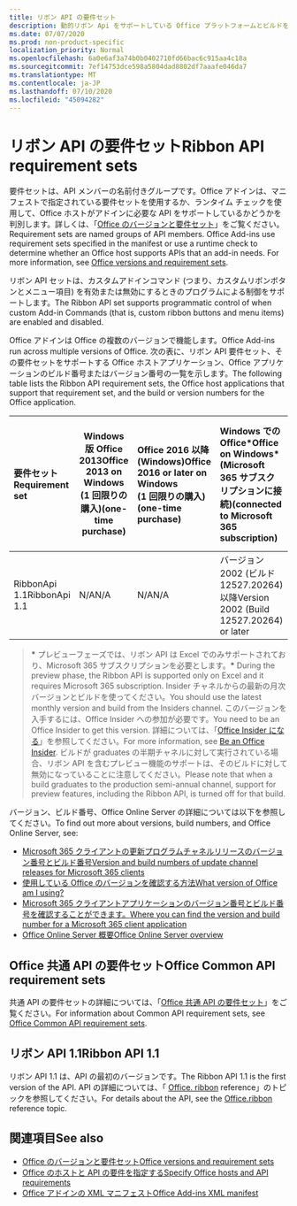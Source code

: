 ```yaml
---
title: リボン API の要件セット
description: 動的リボン Api をサポートしている Office プラットフォームとビルドを指定します。
ms.date: 07/07/2020
ms.prod: non-product-specific
localization_priority: Normal
ms.openlocfilehash: 6a0e6af3a74b0b0402710fd66bac6c915aa4c18a
ms.sourcegitcommit: 7ef14753dce598a5804dad8802df7aaafe046da7
ms.translationtype: MT
ms.contentlocale: ja-JP
ms.lasthandoff: 07/10/2020
ms.locfileid: "45094282"
---
```

# <a name="ribbon-api-requirement-sets"></a><span data-ttu-id="5e2e3-103">リボン API の要件セット</span><span class="sxs-lookup"><span data-stu-id="5e2e3-103">Ribbon API requirement sets</span></span>

<span data-ttu-id="5e2e3-p101">要件セットは、API メンバーの名前付きグループです。Office アドインは、マニフェストで指定されている要件セットを使用するか、ランタイム チェックを使用して、Office ホストがアドインに必要な API をサポートしているかどうかを判別します。詳しくは、「[Office のバージョンと要件セット](/office/dev/add-ins/develop/office-versions-and-requirement-sets)」をご覧ください。</span><span class="sxs-lookup"><span data-stu-id="5e2e3-p101">Requirement sets are named groups of API members. Office Add-ins use requirement sets specified in the manifest or use a runtime check to determine whether an Office host supports APIs that an add-in needs. For more information, see [Office versions and requirement sets](/office/dev/add-ins/develop/office-versions-and-requirement-sets).</span></span>

<span data-ttu-id="5e2e3-107">リボン API セットは、カスタムアドインコマンド (つまり、カスタムリボンボタンとメニュー項目) を有効または無効にするときのプログラムによる制御をサポートします。</span><span class="sxs-lookup"><span data-stu-id="5e2e3-107">The Ribbon API set supports programmatic control of when custom Add-in Commands (that is, custom ribbon buttons and menu items) are enabled and disabled.</span></span>

<span data-ttu-id="5e2e3-108">Office アドインは Office の複数のバージョンで機能します。</span><span class="sxs-lookup"><span data-stu-id="5e2e3-108">Office Add-ins run across multiple versions of Office.</span></span> <span data-ttu-id="5e2e3-109">次の表に、リボン API 要件セット、その要件セットをサポートする Office ホストアプリケーション、Office アプリケーションのビルド番号またはバージョン番号の一覧を示します。</span><span class="sxs-lookup"><span data-stu-id="5e2e3-109">The following table lists the Ribbon API requirement sets, the Office host applications that support that requirement set, and the build or version numbers for the Office application.</span></span>

|  <span data-ttu-id="5e2e3-110">要件セット</span><span class="sxs-lookup"><span data-stu-id="5e2e3-110">Requirement set</span></span>  | <span data-ttu-id="5e2e3-111">Windows 版 Office 2013</span><span class="sxs-lookup"><span data-stu-id="5e2e3-111">Office 2013 on Windows</span></span><br><span data-ttu-id="5e2e3-112">(1 回限りの購入)</span><span class="sxs-lookup"><span data-stu-id="5e2e3-112">(one-time purchase)</span></span> | <span data-ttu-id="5e2e3-113">Office 2016 以降 (Windows)</span><span class="sxs-lookup"><span data-stu-id="5e2e3-113">Office 2016 or later on Windows</span></span><br><span data-ttu-id="5e2e3-114">(1 回限りの購入)</span><span class="sxs-lookup"><span data-stu-id="5e2e3-114">(one-time purchase)</span></span>   | <span data-ttu-id="5e2e3-115">Windows での Office\*</span><span class="sxs-lookup"><span data-stu-id="5e2e3-115">Office on Windows\*</span></span><br><span data-ttu-id="5e2e3-116">(Microsoft 365 サブスクリプションに接続)</span><span class="sxs-lookup"><span data-stu-id="5e2e3-116">(connected to Microsoft 365 subscription)</span></span> |  <span data-ttu-id="5e2e3-117">iPad 上の Office</span><span class="sxs-lookup"><span data-stu-id="5e2e3-117">Office on iPad</span></span><br><span data-ttu-id="5e2e3-118">(Microsoft 365 サブスクリプションに接続)</span><span class="sxs-lookup"><span data-stu-id="5e2e3-118">(connected to Microsoft 365 subscription)</span></span>  |  <span data-ttu-id="5e2e3-119">Mac 上の Office\*</span><span class="sxs-lookup"><span data-stu-id="5e2e3-119">Office on Mac\*</span></span><br><span data-ttu-id="5e2e3-120">(Microsoft 365 サブスクリプションに接続)</span><span class="sxs-lookup"><span data-stu-id="5e2e3-120">(connected to Microsoft 365 subscription)</span></span>  | <span data-ttu-id="5e2e3-121">Office on the web\*</span><span class="sxs-lookup"><span data-stu-id="5e2e3-121">Office on the web\*</span></span>  |  <span data-ttu-id="5e2e3-122">Office Online Server</span><span class="sxs-lookup"><span data-stu-id="5e2e3-122">Office Online Server</span></span>  |
|:-----|-----|:-----|:-----|:-----|:-----|:-----|:-----|
| <span data-ttu-id="5e2e3-123">RibbonApi 1.1</span><span class="sxs-lookup"><span data-stu-id="5e2e3-123">RibbonApi 1.1</span></span>  | <span data-ttu-id="5e2e3-124">N/A</span><span class="sxs-lookup"><span data-stu-id="5e2e3-124">N/A</span></span> | <span data-ttu-id="5e2e3-125">N/A</span><span class="sxs-lookup"><span data-stu-id="5e2e3-125">N/A</span></span> | <span data-ttu-id="5e2e3-126">バージョン 2002 (ビルド 12527.20264) 以降</span><span class="sxs-lookup"><span data-stu-id="5e2e3-126">Version 2002 (Build 12527.20264) or later</span></span> | <span data-ttu-id="5e2e3-127">16.38 以降</span><span class="sxs-lookup"><span data-stu-id="5e2e3-127">16.38 or later</span></span> | <span data-ttu-id="5e2e3-128">N/A</span><span class="sxs-lookup"><span data-stu-id="5e2e3-128">N/A</span></span> | <span data-ttu-id="5e2e3-129">2020 年 2 月</span><span class="sxs-lookup"><span data-stu-id="5e2e3-129">February 2020</span></span> | <span data-ttu-id="5e2e3-130">N/A</span><span class="sxs-lookup"><span data-stu-id="5e2e3-130">N/A</span></span>|

> <span data-ttu-id="5e2e3-131">**&#42;** プレビューフェーズでは、リボン API は Excel でのみサポートされており、Microsoft 365 サブスクリプションを必要とします。</span><span class="sxs-lookup"><span data-stu-id="5e2e3-131">**&#42;** During the preview phase, the Ribbon API is supported only on Excel and it requires Microsoft 365 subscription.</span></span> <span data-ttu-id="5e2e3-132">Insider チャネルからの最新の月次バージョンとビルドを使ってください。</span><span class="sxs-lookup"><span data-stu-id="5e2e3-132">You should use the latest monthly version and build from the Insiders channel.</span></span> <span data-ttu-id="5e2e3-133">このバージョンを入手するには、Office Insider への参加が必要です。</span><span class="sxs-lookup"><span data-stu-id="5e2e3-133">You need to be an Office Insider to get this version.</span></span> <span data-ttu-id="5e2e3-134">詳細については、「[Office Insider になる](https://products.office.com/office-insider?tab=tab-1)」を参照してください。</span><span class="sxs-lookup"><span data-stu-id="5e2e3-134">For more information, see [Be an Office Insider](https://products.office.com/office-insider?tab=tab-1).</span></span> <span data-ttu-id="5e2e3-135">ビルドが graduates の半期チャネルに対して実行されている場合、リボン API を含むプレビュー機能のサポートは、そのビルドに対して無効になっていることに注意してください。</span><span class="sxs-lookup"><span data-stu-id="5e2e3-135">Please note that when a build graduates to the production semi-annual channel, support for preview features, including the Ribbon API, is turned off for that build.</span></span>

<span data-ttu-id="5e2e3-136">バージョン、ビルド番号、Office Online Server の詳細については以下を参照してください。</span><span class="sxs-lookup"><span data-stu-id="5e2e3-136">To find out more about versions, build numbers, and Office Online Server, see:</span></span>

- [<span data-ttu-id="5e2e3-137">Microsoft 365 クライアントの更新プログラムチャネルリリースのバージョン番号とビルド番号</span><span class="sxs-lookup"><span data-stu-id="5e2e3-137">Version and build numbers of update channel releases for Microsoft 365 clients</span></span>](https://support.office.com/article/version-and-build-numbers-of-update-channel-releases-ae942449-1fca-4484-898b-a933ea23def7)
- [<span data-ttu-id="5e2e3-138">使用している Office のバージョンを確認する方法</span><span class="sxs-lookup"><span data-stu-id="5e2e3-138">What version of Office am I using?</span></span>](https://support.office.com/article/What-version-of-Office-am-I-using-932788b8-a3ce-44bf-bb09-e334518b8b19)
- [<span data-ttu-id="5e2e3-139">Microsoft 365 クライアントアプリケーションのバージョン番号とビルド番号を確認することができます。</span><span class="sxs-lookup"><span data-stu-id="5e2e3-139">Where you can find the version and build number for a Microsoft 365 client application</span></span>](https://support.office.com/article/version-and-build-numbers-of-update-channel-releases-ae942449-1fca-4484-898b-a933ea23def7)
- [<span data-ttu-id="5e2e3-140">Office Online Server 概要</span><span class="sxs-lookup"><span data-stu-id="5e2e3-140">Office Online Server overview</span></span>](/officeonlineserver/office-online-server-overview)

## <a name="office-common-api-requirement-sets"></a><span data-ttu-id="5e2e3-141">Office 共通 API の要件セット</span><span class="sxs-lookup"><span data-stu-id="5e2e3-141">Office Common API requirement sets</span></span>

<span data-ttu-id="5e2e3-142">共通 API の要件セットの詳細については、「[Office 共通 API の要件セット](office-add-in-requirement-sets.md)」をご覧ください。</span><span class="sxs-lookup"><span data-stu-id="5e2e3-142">For information about Common API requirement sets, see [Office Common API requirement sets](office-add-in-requirement-sets.md).</span></span>

## <a name="ribbon-api-11"></a><span data-ttu-id="5e2e3-143">リボン API 1.1</span><span class="sxs-lookup"><span data-stu-id="5e2e3-143">Ribbon API 1.1</span></span>

<span data-ttu-id="5e2e3-144">リボン API 1.1 は、API の最初のバージョンです。</span><span class="sxs-lookup"><span data-stu-id="5e2e3-144">The Ribbon API 1.1 is the first version of the API.</span></span> <span data-ttu-id="5e2e3-145">API の詳細については、「 [Office. ribbon](/javascript/api/office/office.ribbon) reference」のトピックを参照してください。</span><span class="sxs-lookup"><span data-stu-id="5e2e3-145">For details about the API, see the [Office.ribbon ](/javascript/api/office/office.ribbon) reference topic.</span></span>

## <a name="see-also"></a><span data-ttu-id="5e2e3-146">関連項目</span><span class="sxs-lookup"><span data-stu-id="5e2e3-146">See also</span></span>

- [<span data-ttu-id="5e2e3-147">Office のバージョンと要件セット</span><span class="sxs-lookup"><span data-stu-id="5e2e3-147">Office versions and requirement sets</span></span>](/office/dev/add-ins/develop/office-versions-and-requirement-sets)
- [<span data-ttu-id="5e2e3-148">Office のホストと API の要件を指定する</span><span class="sxs-lookup"><span data-stu-id="5e2e3-148">Specify Office hosts and API requirements</span></span>](/office/dev/add-ins/develop/specify-office-hosts-and-api-requirements)
- [<span data-ttu-id="5e2e3-149">Office アドインの XML マニフェスト</span><span class="sxs-lookup"><span data-stu-id="5e2e3-149">Office Add-ins XML manifest</span></span>](/office/dev/add-ins/develop/add-in-manifests)
